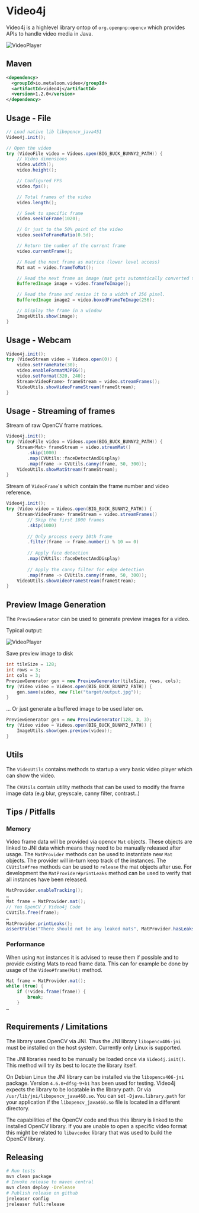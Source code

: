 # Video4j

Video4j is a highlevel library ontop of `org.openpnp:opencv` which provides APIs to handle video media in Java. 

![VideoPlayer](examples/output.gif)

## Maven

```xml
<dependency>
  <groupId>io.metaloom.video</groupId>
  <artifactId>video4j</artifactId>
  <version>1.2.0</version>
</dependency>
```

## Usage - File

```java
// Load native lib libopencv_java451
Video4j.init();

// Open the video
try (VideoFile video = Videos.open(BIG_BUCK_BUNNY2_PATH)) {
    // Video dimensions
    video.width();
    video.height();

    // Configured FPS
    video.fps();

    // Total frames of the video
    video.length();

    // Seek to specific frame
    video.seekToFrame(1020);

    // Or just to the 50% point of the video
    video.seekToFrameRatio(0.5d);

    // Return the number of the current frame
    video.currentFrame();

    // Read the next frame as matrice (lower level access)
    Mat mat = video.frameToMat();

    // Read the next frame as image (mat gets automatically converted to image)
    BufferedImage image = video.frameToImage();

    // Read the frame and resize it to a width of 256 pixel.
    BufferedImage image2 = video.boxedFrameToImage(256);

    // Display the frame in a window
    ImageUtils.show(image);
}   
```

## Usage - Webcam

```java
Video4j.init();
try (VideoStream video = Videos.open(0)) {
    video.setFrameRate(30);
    video.enableFormatMJPEG();
    video.setFormat(320, 240);
    Stream<VideoFrame> frameStream = video.streamFrames();
    VideoUtils.showVideoFrameStream(frameStream);
}
```

## Usage - Streaming of frames

Stream of raw OpenCV frame matrices.
```java
Video4j.init();
try (VideoFile video = Videos.open(BIG_BUCK_BUNNY2_PATH)) {
    Stream<Mat> frameStream = video.streamMat()
        .skip(1000)
        .map(CVUtils::faceDetectAndDisplay)
        .map(frame -> CVUtils.canny(frame, 50, 300));
    VideoUtils.showMatStream(frameStream);
}
```

Stream of `VideoFrame`'s which contain the frame number and video reference.
```java
Video4j.init();
try (Video video = Videos.open(BIG_BUCK_BUNNY2_PATH)) {
    Stream<VideoFrame> frameStream = video.streamFrames()
        // Skip the first 1000 frames
        .skip(1000)
        
        // Only process every 10th frame
        .filter(frame -> frame.number() % 10 == 0)
        
        // Apply face detection
        .map(CVUtils::faceDetectAndDisplay)
        
        // Apply the canny filter for edge detection
        .map(frame -> CVUtils.canny(frame, 50, 300));
    VideoUtils.showVideoFrameStream(frameStream);
}
```

## Preview Image Generation

The `PreviewGenerator` can be used to generate preview images for a video.

Typical output:

![VideoPlayer](examples/output.jpg)

Save preview image to disk

```java
int tileSize = 128;
int rows = 3;
int cols = 3;
PreviewGenerator gen = new PreviewGenerator(tileSize, rows, cols);
try (Video video = Videos.open(BIG_BUCK_BUNNY2_PATH)) {
    gen.save(video, new File("target/output.jpg"));
}
```

... Or just generate a buffered image to be used later on.

```java
PreviewGenerator gen = new PreviewGenerator(128, 3, 3);
try (Video video = Videos.open(BIG_BUCK_BUNNY2_PATH)) {
    ImageUtils.show(gen.preview(video));
}
```

## Utils

The `VideoUtils` contains methods to startup a very basic video player which can show the video.

The `CVUtils` contain utility methods that can be used to modify the frame image data (e.g blur, greyscale, canny filter, contrast..)

## Tips / Pitfalls


### Memory

Video frame data will be provided via opencv `Mat` objects. These objects are linked to JNI data which means they need to be manually released after usage. The `MatProvider` methods can be used to instantiate new `Mat` objects. The provider will in-turn keep track of the instances. The `CVUtils#free` methods can be used to `release` the mat objects after use.
For development the `MatProvider#printLeaks` method can be used to verify that all instances have been released.

```java
MatProvider.enableTracking();
…
Mat frame = MatProvider.mat();
// You OpenCV / Video4j Code
CVUtils.free(frame);
…
MatProvider.printLeaks();
assertFalse("There should not be any leaked mats", MatProvider.hasLeaks());
```

### Performance

When using `Mat` instances it is advised to reuse them if possible and to provide existing Mats to read frame data. This can for example be done by usage of the  `Video#frame(Mat)` method.

```java
Mat frame = MatProvider.mat();
while (true) {
    if (!video.frame(frame)) {
        break;
    }
…
```

## Requirements / Limitations

The library uses OpenCV via JNI. Thus the JNI library `libopencv406-jni` must be installed on the host system.
Currently only Linux is supported.

The JNI libraries need to be manually be loaded once via
```Video4j.init()```. This method will try its best to locate the library itself. 

On Debian Linux the JNI library can be installed via the `libopencv406-jni` package. Version `4.6.0+dfsg-9+b1` has been used for testing. Video4j expects the library to be locatable in the library path. Or via `/usr/lib/jni/libopencv_java460.so`.
You can set `-Djava.library.path` for your application if the `libopencv_java460.so` file is located in a different directory.

The capabilities of the OpenCV code and thus this library is linked to the installed OpenCV library. If you are unable to open a specific video format this might be related to `libavcodec` library that was used to build the OpenCV library.

## Releasing

```bash
# Run tests
mvn clean package
# Invoke release to maven central
mvn clean deploy -Drelease
# Publish release on github
jreleaser config
jreleaser full:release
```